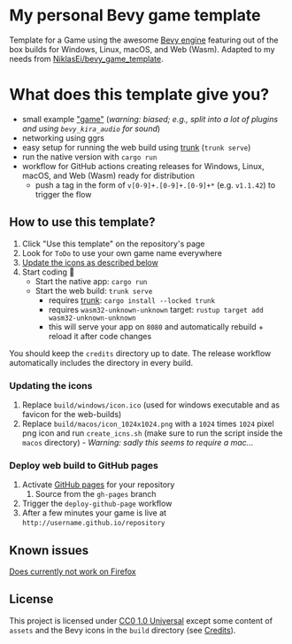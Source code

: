 # My personal Bevy game template

Template for a Game using the awesome [Bevy engine][bevy] featuring out of the box builds for Windows, Linux, macOS, and Web (Wasm).
Adapted to my needs from [NiklasEi/bevy_game_template](https://github.com/NiklasEi/bevy_game_template).
# What does this template give you?
* small example ["game"](https://janhohenheim.github.io/bevy-game-template/) (*warning: biased; e.g., split into a lot of plugins and using `bevy_kira_audio` for sound*)
* networking using ggrs
* easy setup for running the web build using [trunk] (`trunk serve`) 
* run the native version with `cargo run`
* workflow for GitHub actions creating releases for Windows, Linux, macOS, and Web (Wasm) ready for distribution
    * push a tag in the form of `v[0-9]+.[0-9]+.[0-9]+*` (e.g. `v1.1.42`) to trigger the flow

## How to use this template?
 1. Click "Use this template" on the repository's page
 2. Look for `ToDo` to use your own game name everywhere
 3. [Update the icons as described below](#updating-the-icons)
 4. Start coding :tada:
    * Start the native app: `cargo run`
    * Start the web build: `trunk serve`
       * requires [trunk]: `cargo install --locked trunk`
       * requires `wasm32-unknown-unknown` target: `rustup target add wasm32-unknown-unknown`
       * this will serve your app on `8080` and automatically rebuild + reload it after code changes

You should keep the `credits` directory up to date. The release workflow automatically includes the directory in every build.

### Updating the icons
 1. Replace `build/windows/icon.ico` (used for windows executable and as favicon for the web-builds)
 2. Replace `build/macos/icon_1024x1024.png` with a `1024` times `1024` pixel png icon and run `create_icns.sh` (make sure to run the script inside the `macos` directory) - _Warning: sadly this seems to require a mac..._

### Deploy web build to GitHub pages
 1. Activate [GitHub pages](https://pages.github.com/) for your repository
    1. Source from the `gh-pages` branch
 2. Trigger the `deploy-github-page` workflow
 3. After a few minutes your game is live at `http://username.github.io/repository`

## Known issues

[Does currently not work on Firefox](https://github.com/johanhelsing/matchbox/issues/36)

## License

This project is licensed under [CC0 1.0 Universal](LICENSE) except some content of `assets` and the Bevy icons in the `build` directory (see [Credits](credits/CREDITS.md)).

[bevy]: https://bevyengine.org/
[Bevy Cheat Book]: https://bevy-cheatbook.github.io/introduction.html
[trunk]: https://trunkrs.dev/

